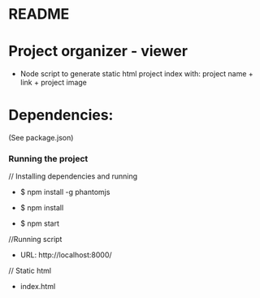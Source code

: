 # README #

# Project organizer - viewer #

* Node script to generate static html project index with: project name + link + project image

# Dependencies: #
(See package.json)

### Running the project ###

// Installing dependencies and running

* $ npm install -g phantomjs

* $ npm install

* $ npm start

//Running script

* URL: http://localhost:8000/

// Static html

* index.html
